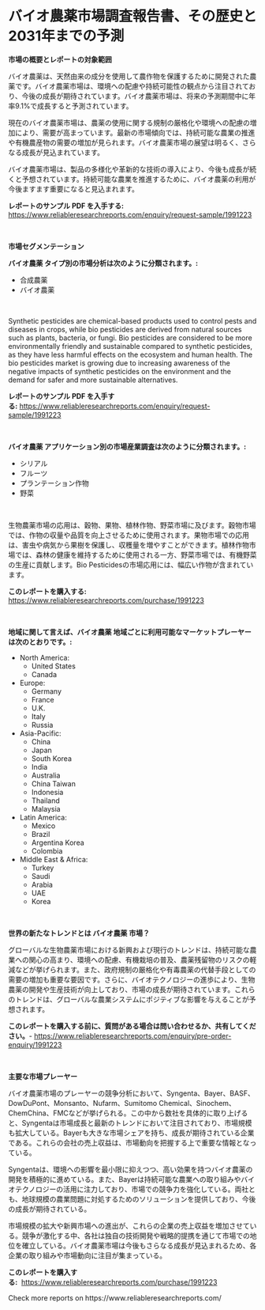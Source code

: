 <p><h1>バイオ農薬市場調査報告書、その歴史と2031年までの予測</h1></p><p><strong>市場の概要とレポートの対象範囲</strong></p>
<p><p>バイオ農薬は、天然由来の成分を使用して農作物を保護するために開発された農薬です。バイオ農薬市場は、環境への配慮や持続可能性の観点から注目されており、今後の成長が期待されています。バイオ農薬市場は、将来の予測期間中に年率9.1%で成長すると予測されています。</p><p>現在のバイオ農薬市場は、農薬の使用に関する規制の厳格化や環境への配慮の増加により、需要が高まっています。最新の市場傾向では、持続可能な農業の推進や有機農産物の需要の増加が見られます。バイオ農薬市場の展望は明るく、さらなる成長が見込まれています。</p><p>バイオ農薬市場は、製品の多様化や革新的な技術の導入により、今後も成長が続くと予想されています。持続可能な農業を推進するために、バイオ農薬の利用が今後ますます重要になると見込まれます。</p></p>
<p><strong>レポートのサンプル PDF を入手する:</strong> <a href="https://www.reliableresearchreports.com/enquiry/request-sample/1991223">https://www.reliableresearchreports.com/enquiry/request-sample/1991223</a></p>
<p>&nbsp;</p>
<p><strong>市場セグメンテーション</strong></p>
<p><strong>バイオ農薬 タイプ別の市場分析は次のように分類されます。:</strong></p>
<p><ul><li>合成農薬</li><li>バイオ農薬</li></ul></p>
<p>&nbsp;</p>
<p><p>Synthetic pesticides are chemical-based products used to control pests and diseases in crops, while bio pesticides are derived from natural sources such as plants, bacteria, or fungi. Bio pesticides are considered to be more environmentally friendly and sustainable compared to synthetic pesticides, as they have less harmful effects on the ecosystem and human health. The bio pesticides market is growing due to increasing awareness of the negative impacts of synthetic pesticides on the environment and the demand for safer and more sustainable alternatives.</p></p>
<p><strong>レポートのサンプル PDF を入手する:</strong>&nbsp;<a href="https://www.reliableresearchreports.com/enquiry/request-sample/1991223">https://www.reliableresearchreports.com/enquiry/request-sample/1991223</a></p>
<p>&nbsp;</p>
<p><strong> バイオ農薬 アプリケーション別の市場産業調査は次のように分類されます。:</strong></p>
<p><ul><li>シリアル</li><li>フルーツ</li><li>プランテーション作物</li><li>野菜</li></ul></p>
<p>&nbsp;</p>
<p><p>生物農薬市場の応用は、穀物、果物、植林作物、野菜市場に及びます。穀物市場では、作物の収量や品質を向上させるために使用されます。果物市場での応用は、害虫や病気から果樹を保護し、収穫量を増やすことができます。植林作物市場では、森林の健康を維持するために使用される一方、野菜市場では、有機野菜の生産に貢献します。Bio Pesticidesの市場応用には、幅広い作物が含まれています。</p></p>
<p><strong>このレポートを購入する:</strong>&nbsp; <a href="https://www.reliableresearchreports.com/purchase/1991223">https://www.reliableresearchreports.com/purchase/1991223</a></p>
<p>&nbsp;</p>
<p><strong>地域に関して言えば、バイオ農薬 地域ごとに利用可能なマーケットプレーヤーは次のとおりです。:</strong></p>
<p><ul>
    <li>
        North America:
        <ul>
            <li>United States</li>
            <li>Canada</li>
        </ul>
    </li>
    <li>
        Europe:
        <ul>
            <li>Germany</li>
            <li>France</li>
            <li>U.K.</li>
            <li>Italy</li>
            <li>Russia</li>
        </ul>
    </li>
    <li>
        Asia-Pacific:
        <ul>
            <li>China</li>
            <li>Japan</li>
            <li>South Korea</li>
            <li>India</li>
            <li>Australia</li>
            <li>China Taiwan</li>
            <li>Indonesia</li>
            <li>Thailand</li>
            <li>Malaysia</li>
        </ul>
    </li>
    <li>
        Latin America:
        <ul>
            <li>Mexico</li>
            <li>Brazil</li>
            <li>Argentina Korea</li>
            <li>Colombia</li>
        </ul>
    </li>
    <li>
        Middle East & Africa:
        <ul>
            <li>Turkey</li>
            <li>Saudi</li>
            <li>Arabia</li>
            <li>UAE</li>
            <li>Korea</li>
        </ul>
    </li>
    </ul></p>
<p>&nbsp;</p>
<p><strong>世界の新たなトレンドとは バイオ農薬 市場？</strong></p>
<p><p>グローバルな生物農薬市場における新興および現行のトレンドは、持続可能な農業への関心の高まり、環境への配慮、有機栽培の普及、農薬残留物のリスクの軽減などが挙げられます。また、政府規制の厳格化や有毒農薬の代替手段としての需要の増加も重要な要因です。さらに、バイオテクノロジーの進歩により、生物農薬の開発や生産技術が向上しており、市場の成長が期待されています。これらのトレンドは、グローバルな農業システムにポジティブな影響を与えることが予想されます。</p></p>
<p><strong>このレポートを購入する前に、質問がある場合は問い合わせるか、共有してください。</strong>- <a href="https://www.reliableresearchreports.com/enquiry/pre-order-enquiry/1991223">https://www.reliableresearchreports.com/enquiry/pre-order-enquiry/1991223</a></p>
<p>&nbsp;</p>
<p><strong>主要な市場プレーヤー</strong></p>
<p><p>バイオ農薬市場のプレーヤーの競争分析において、Syngenta、Bayer、BASF、DowDuPont、Monsanto、Nufarm、Sumitomo Chemical、Sinochem、ChemChina、FMCなどが挙げられる。この中から数社を具体的に取り上げると、Syngentaは市場成長と最新のトレンドにおいて注目されており、市場規模も拡大している。Bayerも大きな市場シェアを持ち、成長が期待されている企業である。これらの会社の売上収益は、市場動向を把握する上で重要な情報となっている。</p><p>Syngentaは、環境への影響を最小限に抑えつつ、高い効果を持つバイオ農薬の開発を積極的に進めている。また、Bayerは持続可能な農業への取り組みやバイオテクノロジーの活用に注力しており、市場での競争力を強化している。両社とも、地球規模の農業問題に対処するためのソリューションを提供しており、今後の成長が期待されている。</p><p>市場規模の拡大や新興市場への進出が、これらの企業の売上収益を増加させている。競争が激化する中、各社は独自の技術開発や戦略的提携を通じて市場での地位を確立している。バイオ農薬市場は今後もさらなる成長が見込まれるため、各企業の取り組みや市場動向に注目が集まっている。</p></p>
<p><strong>このレポートを購入する:</strong>&nbsp;&nbsp;<a href="https://www.reliableresearchreports.com/purchase/1991223">https://www.reliableresearchreports.com/purchase/1991223</a></p>
<p>Check more reports on https://www.reliableresearchreports.com/</p>